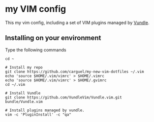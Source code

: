 # my VIM config

This my vim config, including a set of VIM plugins managed by [Vundle](pathoge://github.com/tpope/vim-pathogenn).

## Installing on your environment

Type the following commands

    cd ~

    # Install my repo
    git clone https://github.com/carguel/my-new-vim-dotfiles ~/.vim
    echo 'source $HOME/.vim/vimrc' > $HOME/.vimrc
    echo 'source $HOME/.vim/vimrc' > $HOME/.gvimrc
    cd ~/.vim

    # Install Vundle
    git clone https://github.com/VundleVim/Vundle.vim.git bundle/Vundle.vim

    # Install plugins managed by vundle.
    vim -c 'PluginInstall' -c "qa"





